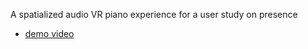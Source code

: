 A spatialized audio VR piano experience for a user study on presence

- [demo video](https://youtu.be/JSs7t7Uxl_o)
